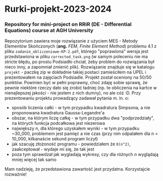 # Rurki-projekt-2023-2024
### Repository for mini-project on RRiR (DE - Differential Equations) course at AGH University

Repozytorium zawiera moje rozwiązanie z użyciem MES - Metody Elementów Skończonych (**ang.** *FEM, Finite Element Method*) problemu 4.1 z pliku ```zadanie_obliczeniowe-KP-2.pdf```, którego "poprawiona" wersja jest przedstawiona w pliku ```corrected_task.png``` (w samym poleceniu nie ma stricte błędu, po prostu Podsiadło chciał, żeby problem do rozwiązania był nieco inny, a zapomniał zmienić plik). Rozwiązanie znajduje się w katalogu ```projekt``` - paczkę zip w dokładnie takiej postaci zamieściłem na UPEL i prezentowałem na zajęciach Podsiadle.
Projekt został oceniony na 50/50 punktów. Powinien być w pełni poprawny, choć zdaję sobie sprawę, że pewnie niektóre rzeczy dało się zrobić ładniej (np. te obliczenia na kartce w nienajlepszej jakości - nie jestem z nich dumny), no ale cóż :D. Przy prezentowaniu projektu prowadzący zadawał pytania m. in. o:
- sposób liczenia całki - w tym przypadku kwadratura Simpsona, a nie proponowana kwadratura Gaussa-Legandre'a
- obszar, na którym liczę całkę - w tym przypadku dwa "podprzedziały", na których funkcja podcałkowa jest niezerowa
- największy *n*, dla którego uzyskałem wyniki - w tym przypadku ~30_000, problemem jest pamięć a nie czas (przy nim odpalałem dla n = 10_000, kilkanaście sekund program liczył)
- jak szacuję złożoność programu - powiedziałem że ```O(n^2)```, zaakceptował - wydaje mi się, że tak jest
- poza tym sprawdzał jak wygladają wykresy, czy dla różnych *n* wyglądają mniej więcej tak samo

Mam nadzieję, że przedstawiona zawartość jest przydatna. Korzystajcie rozważnie!

